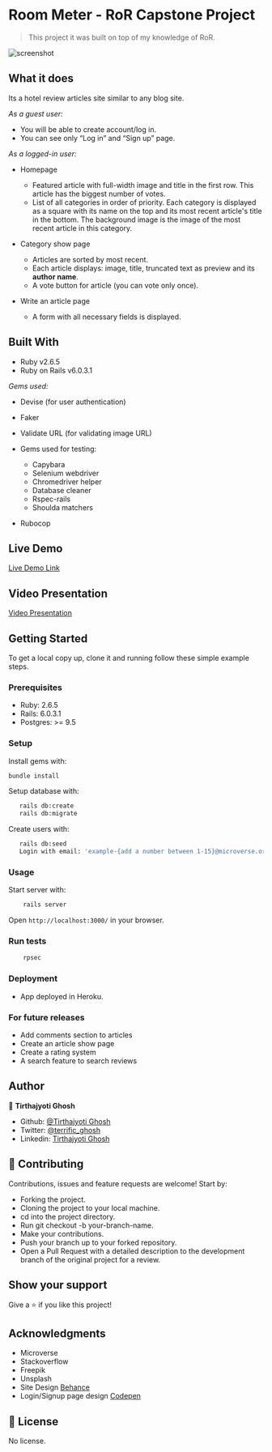 # Room Meter - RoR Capstone Project

> This project it was built on top of my knowledge of RoR.

![screenshot](https://user-images.githubusercontent.com/57726348/84240703-0a644980-ab1c-11ea-94bc-2194811b592e.jpg)

## What it does

Its a hotel review articles site similar to any blog site.

*As a guest user:*

- You will be able to create account/log in.
- You can see only “Log in” and “Sign up” page.

*As a logged-in user:*

- Homepage
  - Featured article with full-width image and title in the first row. This article has the biggest number of votes.
  - List of all categories in order of priority. Each category is displayed as a square with its name on the top and its most recent article's title in the bottom. The background image is the image of the most recent article in this category.

- Category show page
  - Articles are sorted by most recent.
  - Each article displays: image, title, truncated text as preview and its **author name**.
  - A vote button for article (you can vote only once).

- Write an article page
  - A form with all necessary fields is displayed.

## Built With

- Ruby v2.6.5
- Ruby on Rails v6.0.3.1

*Gems used:*

- Devise (for user authentication)
- Faker
- Validate URL (for validating image URL)
- Gems used for testing:
  - Capybara
  - Selenium webdriver
  - Chromedriver helper
  - Database cleaner
  - Rspec-rails
  - Shoulda matchers

- Rubocop

## Live Demo

[Live Demo Link](https://gentle-bastion-08051.herokuapp.com/)

## Video Presentation

[Video Presentation](https://www.loom.com/share/586608a918e345468ab5ce2efecadd49)

## Getting Started

To get a local copy up, clone it and running follow these simple example steps.

### Prerequisites

- Ruby: 2.6.5
- Rails: 6.0.3.1
- Postgres: >= 9.5

### Setup

Install gems with:

``` bash
bundle install
```

Setup database with:

``` bash
   rails db:create
   rails db:migrate
```

Create users with:

``` bash
   rails db:seed
   Login with email: 'example-{add a number between 1-15}@microverse.org', and password:'password'
```

### Usage

Start server with:

``` bash
    rails server
```

Open `http://localhost:3000/` in your browser.

### Run tests

``` bash
    rpsec
```

### Deployment

- App deployed in Heroku.

### For future releases

- Add comments section to articles
- Create an article show page
- Create a rating system
- A search feature to search reviews

## Author

👤 **Tirthajyoti Ghosh**

- Github: [@Tirthajyoti Ghosh](https://github.com/tirthajyoti-ghosh)
- Twitter: [@terrific_ghosh](https://twitter.com/terrific_ghosh)
- Linkedin: [Tirthajyoti Ghosh](https://www.linkedin.com/in/tirthajyoti-ghosh-370544199/)

## 🤝 Contributing

Contributions, issues and feature requests are welcome! Start by:

- Forking the project.
- Cloning the project to your local machine.
- cd into the project directory.
- Run git checkout -b your-branch-name.
- Make your contributions.
- Push your branch up to your forked repository.
- Open a Pull Request with a detailed description to the development branch of the original project for a review.

## Show your support

Give a ⭐️ if you like this project!

## Acknowledgments

- Microverse
- Stackoverflow
- Freepik
- Unsplash
- Site Design [Behance](https://www.behance.net/gallery/14554909/liFEsTlye-Mobile-version)
- Login/Signup page design [Codepen](https://codepen.io/FilipVitas/full/xxbBqYN)

## 📝 License

No license.
